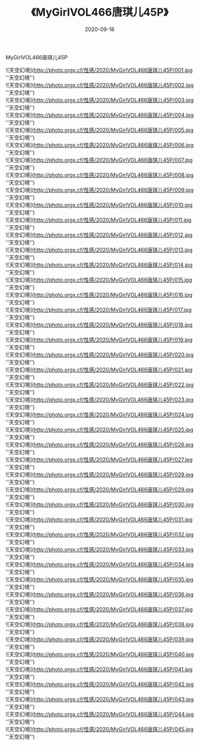 ﻿---
layout: post
title:  《MyGirlVOL466唐琪儿45P》
date:   2020-09-16
img: http://photo.orgx.cf/性感/2020/MyGirlVOL466唐琪儿45P/000.jpg
categories: [美女, 性感, 泳衣]
---

MyGirlVOL466唐琪儿45P



![天空幻境](http://photo.orgx.cf/性感/2020/MyGirlVOL466唐琪儿45P/001.jpg ''天空幻境'') <br>
![天空幻境](http://photo.orgx.cf/性感/2020/MyGirlVOL466唐琪儿45P/002.jpg ''天空幻境'') <br>
![天空幻境](http://photo.orgx.cf/性感/2020/MyGirlVOL466唐琪儿45P/003.jpg ''天空幻境'') <br>
![天空幻境](http://photo.orgx.cf/性感/2020/MyGirlVOL466唐琪儿45P/004.jpg ''天空幻境'') <br>
![天空幻境](http://photo.orgx.cf/性感/2020/MyGirlVOL466唐琪儿45P/005.jpg ''天空幻境'') <br>
![天空幻境](http://photo.orgx.cf/性感/2020/MyGirlVOL466唐琪儿45P/006.jpg ''天空幻境'') <br>
![天空幻境](http://photo.orgx.cf/性感/2020/MyGirlVOL466唐琪儿45P/007.jpg ''天空幻境'') <br>
![天空幻境](http://photo.orgx.cf/性感/2020/MyGirlVOL466唐琪儿45P/008.jpg ''天空幻境'') <br>
![天空幻境](http://photo.orgx.cf/性感/2020/MyGirlVOL466唐琪儿45P/009.jpg ''天空幻境'') <br>
![天空幻境](http://photo.orgx.cf/性感/2020/MyGirlVOL466唐琪儿45P/010.jpg ''天空幻境'') <br>
![天空幻境](http://photo.orgx.cf/性感/2020/MyGirlVOL466唐琪儿45P/011.jpg ''天空幻境'') <br>
![天空幻境](http://photo.orgx.cf/性感/2020/MyGirlVOL466唐琪儿45P/012.jpg ''天空幻境'') <br>
![天空幻境](http://photo.orgx.cf/性感/2020/MyGirlVOL466唐琪儿45P/013.jpg ''天空幻境'') <br>
![天空幻境](http://photo.orgx.cf/性感/2020/MyGirlVOL466唐琪儿45P/014.jpg ''天空幻境'') <br>
![天空幻境](http://photo.orgx.cf/性感/2020/MyGirlVOL466唐琪儿45P/015.jpg ''天空幻境'') <br>
![天空幻境](http://photo.orgx.cf/性感/2020/MyGirlVOL466唐琪儿45P/016.jpg ''天空幻境'') <br>
![天空幻境](http://photo.orgx.cf/性感/2020/MyGirlVOL466唐琪儿45P/017.jpg ''天空幻境'') <br>
![天空幻境](http://photo.orgx.cf/性感/2020/MyGirlVOL466唐琪儿45P/018.jpg ''天空幻境'') <br>
![天空幻境](http://photo.orgx.cf/性感/2020/MyGirlVOL466唐琪儿45P/019.jpg ''天空幻境'') <br>
![天空幻境](http://photo.orgx.cf/性感/2020/MyGirlVOL466唐琪儿45P/020.jpg ''天空幻境'') <br>
![天空幻境](http://photo.orgx.cf/性感/2020/MyGirlVOL466唐琪儿45P/021.jpg ''天空幻境'') <br>
![天空幻境](http://photo.orgx.cf/性感/2020/MyGirlVOL466唐琪儿45P/022.jpg ''天空幻境'') <br>
![天空幻境](http://photo.orgx.cf/性感/2020/MyGirlVOL466唐琪儿45P/023.jpg ''天空幻境'') <br>
![天空幻境](http://photo.orgx.cf/性感/2020/MyGirlVOL466唐琪儿45P/024.jpg ''天空幻境'') <br>
![天空幻境](http://photo.orgx.cf/性感/2020/MyGirlVOL466唐琪儿45P/025.jpg ''天空幻境'') <br>
![天空幻境](http://photo.orgx.cf/性感/2020/MyGirlVOL466唐琪儿45P/026.jpg ''天空幻境'') <br>
![天空幻境](http://photo.orgx.cf/性感/2020/MyGirlVOL466唐琪儿45P/027.jpg ''天空幻境'') <br>
![天空幻境](http://photo.orgx.cf/性感/2020/MyGirlVOL466唐琪儿45P/028.jpg ''天空幻境'') <br>
![天空幻境](http://photo.orgx.cf/性感/2020/MyGirlVOL466唐琪儿45P/029.jpg ''天空幻境'') <br>
![天空幻境](http://photo.orgx.cf/性感/2020/MyGirlVOL466唐琪儿45P/030.jpg ''天空幻境'') <br>
![天空幻境](http://photo.orgx.cf/性感/2020/MyGirlVOL466唐琪儿45P/031.jpg ''天空幻境'') <br>
![天空幻境](http://photo.orgx.cf/性感/2020/MyGirlVOL466唐琪儿45P/032.jpg ''天空幻境'') <br>
![天空幻境](http://photo.orgx.cf/性感/2020/MyGirlVOL466唐琪儿45P/033.jpg ''天空幻境'') <br>
![天空幻境](http://photo.orgx.cf/性感/2020/MyGirlVOL466唐琪儿45P/034.jpg ''天空幻境'') <br>
![天空幻境](http://photo.orgx.cf/性感/2020/MyGirlVOL466唐琪儿45P/035.jpg ''天空幻境'') <br>
![天空幻境](http://photo.orgx.cf/性感/2020/MyGirlVOL466唐琪儿45P/036.jpg ''天空幻境'') <br>
![天空幻境](http://photo.orgx.cf/性感/2020/MyGirlVOL466唐琪儿45P/037.jpg ''天空幻境'') <br>
![天空幻境](http://photo.orgx.cf/性感/2020/MyGirlVOL466唐琪儿45P/038.jpg ''天空幻境'') <br>
![天空幻境](http://photo.orgx.cf/性感/2020/MyGirlVOL466唐琪儿45P/039.jpg ''天空幻境'') <br>
![天空幻境](http://photo.orgx.cf/性感/2020/MyGirlVOL466唐琪儿45P/040.jpg ''天空幻境'') <br>
![天空幻境](http://photo.orgx.cf/性感/2020/MyGirlVOL466唐琪儿45P/041.jpg ''天空幻境'') <br>
![天空幻境](http://photo.orgx.cf/性感/2020/MyGirlVOL466唐琪儿45P/042.jpg ''天空幻境'') <br>
![天空幻境](http://photo.orgx.cf/性感/2020/MyGirlVOL466唐琪儿45P/043.jpg ''天空幻境'') <br>
![天空幻境](http://photo.orgx.cf/性感/2020/MyGirlVOL466唐琪儿45P/044.jpg ''天空幻境'') <br>
![天空幻境](http://photo.orgx.cf/性感/2020/MyGirlVOL466唐琪儿45P/045.jpg ''天空幻境'') <br>